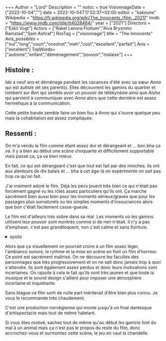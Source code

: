 +++
Author = "Lord"
Description = ""
notoc = true
VisionnageDate = ["2022-10-04",""]
date = 2022-10-04T17:52:37+02:00
editor = "kakoune"
Wikipedia = "https://fr.wikipedia.org/wiki/The_Innocents_(film,_2021)"
Imdb = "https://www.imdb.com/title/tt4028464/"
year = ["2021"]
Directors = ["Eskil Vogt"]
Actors = ["Rakel Lenora Flottum","Alva Brysnmo Ramstad","Sam Ashraf"]
RssTag = ["visionnage"]
title = "The Innocents"
Avis_possibles = ["nul","long","court","oneshot","meh","cool","excellent","parfait"]
Avis = ["excellent"] 
TopWords=["autisme","enfant","déménagement","pouvoir","malaise"]
+++
## Histoire :
*Ida* a neuf ans et déménage pendant les vacances d'été avec sa sœur *Anna* qui est autiste (et ses parents).
Elles découvrent les gamins du quartier et tombent sur *Ben* qui semble avoir un pouvoir de télékynésie ainsi que *Aisha* qui parvient à communiquer avec *Anna* alors que cette dernière est assez hermétique à la communication.

Cette petite bande semble faire un bien fou à *Anna* qui s'ouvre quelque peu mais la cohabitation est assez compliquée.

## Ressenti :
On m'a vendu le film comme étant assez dur et dérangeant et … bon bha ça va.
Il y a bien au début une scène choquante et difficilement supportable mais passé ça, ça va bien mieux.

En fait, ce qui est dérangeant c'est que tout est fait par des mioches.
Ils ont aux alentours de dix balais et … bha à cet âge-là on expérimente on sait pas trop ce qu'on fait.

J'ai vraiment adoré le film.
Déjà les pecs jouent très bien ce qui n'était pas forcément gagné vu les rôles assez particuliers qu'ils ont.
Ça marche sacrément bien aussi bien pour les moments sérieux/graves que pour les passages plus surnaturels ou les simples moments d'insouciances alors que bon c'était facilement casse-gueule.

Le film est d'ailleurs très sobre dans sa réal.
Les moments où les gamins utilisent leur pouvoir sont montrés comme si de rien n'était.
Il n'y a pas d'emphase, c'est pas grandiloquent, non c'est calme et sans fioriture.

<details><summary>spoils</summary>

Les pouvoirs ne sont au final qu'un support au film.
J'ai plus l'impression que le film voulait parler de gamins.

Il se sert de l'autisme pour parler aussi des moutards.
La facilité pour certains à devenir amis, à communiquer entre eux sans-gène ni détour.
Ça évoque la barrière qu'ils ont vis-à-vis des parents.

Les pouvoirs ne sont qu'une petite cerise sur le gâteau.

</details>

Alors que ça visuellement on pourrait croire à un film assez léger, l'ambiance sonore, le rythme et la mise en scène en font un film d'horreur.
Ce point est sacrément maîtrisé.
On ne découvre les facultés des personnages que très progressivement et on ne sait donc jamais trop à quoi s'attendre.
Ils sont également assez perdus et donc leurs motivations sont incertaines.
On rajoute à cela le fait qu'ils sont très jeunes et que toute la musique et le sound design s'allient pour imposer une atmosphère incertaine et inquiétante.

Sans blague ce film sorti de nulle part mériterait d'être bien plus connu.
Je vous le recommande très chaudement.

C'est une production norvégienne qui monte jusqu'à un final dantesque d'antispectacle mais tout de même haletant.

Si vous êtes motivé, sachez tout de même qu'au début les gamins font du mal à un animal mais ça n'est pas le propos du reste du film, donc accrochez-vous et surmontez cette scène, le jeu en vaut la chandelle.
